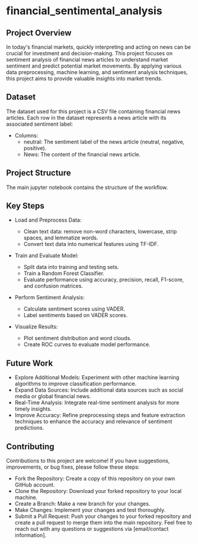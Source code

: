 # financial_sentimental_analysis

## Project Overview
In today's financial markets, quickly interpreting and acting on news can be crucial for investment and decision-making. This project focuses on sentiment analysis of financial news articles to understand market sentiment and predict potential market movements. By applying various data preprocessing, machine learning, and sentiment analysis techniques, this project aims to provide valuable insights into market trends.

## Dataset
The dataset used for this project is a CSV file containing financial news articles. Each row in the dataset represents a news article with its associated sentiment label:
* Columns:
  * neutral: The sentiment label of the news article (neutral, negative, positive).
  * News: The content of the financial news article.
## Project Structure
The main jupyter notebook contains the structure of the workflow.
## Key Steps

* Load and Preprocess Data:
  * Clean text data:
remove non-word characters, lowercase, strip spaces, and lemmatize words.
  * Convert text data into numerical features using TF-IDF.

* Train and Evaluate Model:
  * Split data into training and testing sets.
  * Train a Random Forest Classifier.
  * Evaluate performance using accuracy, precision, recall, F1-score, and confusion matrices.
* Perform Sentiment Analysis:
  * Calculate sentiment scores using VADER.
  * Label sentiments based on VADER scores.
* Visualize Results:
  * Plot sentiment distribution and word clouds.
  * Create ROC curves to evaluate model performance.
## Future Work
* Explore Additional Models: Experiment with other machine learning algorithms to improve classification performance.
* Expand Data Sources: Include additional data sources such as social media or global financial news.
* Real-Time Analysis: Integrate real-time sentiment analysis for more timely insights.
* Improve Accuracy: Refine preprocessing steps and feature extraction techniques to enhance the accuracy and relevance of sentiment predictions.
## Contributing
Contributions to this project are welcome! If you have suggestions, improvements, or bug fixes, please follow these steps:

* Fork the Repository: Create a copy of this repository on your own GitHub account.
* Clone the Repository: Download your forked repository to your local machine.
* Create a Branch: Make a new branch for your changes.
* Make Changes: Implement your changes and test thoroughly.
* Submit a Pull Request: Push your changes to your forked repository and create a pull request to merge them into the main repository.
Feel free to reach out with any questions or suggestions via [email/contact information].
